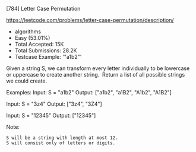 [784] Letter Case Permutation  

https://leetcode.com/problems/letter-case-permutation/description/

* algorithms
* Easy (53.01%)
* Total Accepted:    15K
* Total Submissions: 28.2K
* Testcase Example:  '"a1b2"'

Given a string S, we can transform every letter individually to be lowercase or uppercase to create another string.  Return a list of all possible strings we could create.


Examples:
Input: S = "a1b2"
Output: ["a1b2", "a1B2", "A1b2", "A1B2"]

Input: S = "3z4"
Output: ["3z4", "3Z4"]

Input: S = "12345"
Output: ["12345"]


Note:


	S will be a string with length at most 12.
	S will consist only of letters or digits.

